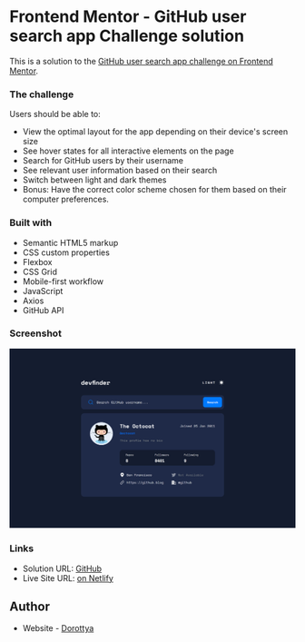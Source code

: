 # Frontend Mentor - GitHub user search app Challenge solution

This is a solution to the [GitHub user search app challenge on Frontend Mentor](https://www.frontendmentor.io/challenges/github-user-search-app-Q09YOgaH6).

### The challenge

Users should be able to:

- View the optimal layout for the app depending on their device's screen size
- See hover states for all interactive elements on the page
- Search for GitHub users by their username
- See relevant user information based on their search
- Switch between light and dark themes
- Bonus: Have the correct color scheme chosen for them based on their computer preferences.

### Built with

- Semantic HTML5 markup
- CSS custom properties
- Flexbox
- CSS Grid
- Mobile-first workflow
- JavaScript
- Axios
- GitHub API

### Screenshot

![](./desktop-preview.png)

### Links

- Solution URL: [GitHub](https://github.com/DorottyaB/github-user-search-app)
- Live Site URL: [on Netlify](https://github-user-search-dorottyab.netlify.app/)

## Author

- Website - [Dorottya](https://github.com/DorottyaB)
